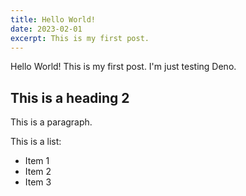 ```yaml
---
title: Hello World!
date: 2023-02-01
excerpt: This is my first post.
---
```


Hello World! This is my first post. I'm just testing Deno.

## This is a heading 2

This is a paragraph.

This is a list:

- Item 1
- Item 2
- Item 3